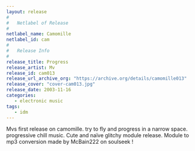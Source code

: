 ```yaml
---
layout: release
#
#   Netlabel of Release
#
netlabel_name: Camomille
netlabel_id: cam
#
#   Release Info
#
release_title: Progress
release_artist: Mv
release_id: cam013
release_url_archive_org: "https://archive.org/details/camomille013"
release_cover: "cover-cam013.jpg"
release_date: 2003-11-16
categories:
   - electronic music
tags:
   - idm
---
```

Mvs first release on camomille.  try to fly and progress in a narrow space. progressive chill music. Cute and naïve glitchy module release. Module to mp3 conversion made by McBain222 on soulseek !


